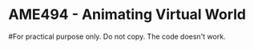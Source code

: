 # AME494 - Animating Virtual World
#For practical purpose only. Do not copy. The code doesn't work. 
